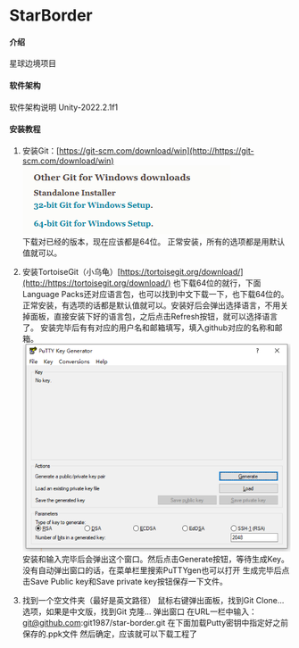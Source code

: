 # StarBorder

#### 介绍
星球边境项目

#### 软件架构
软件架构说明
Unity-2022.2.1f1



#### 安装教程

1.  安装Git：[https://git-scm.com/download/win](http://https://git-scm.com/download/win)  
![输入图片说明](ReadmeImage/TortoiseGit.png)  
下载对已经的版本，现在应该都是64位。
正常安装，所有的选项都是用默认值就可以。

2.  安装TortoiseGit（小乌龟）[https://tortoisegit.org/download/](http://https://tortoisegit.org/download/)
也下载64位的就行，下面Language Packs还对应语言包，也可以找到中文下载一下，也下载64位的。
正常安装，有选项的话都是默认值就可以。安装好后会弹出选择语言，不用关掉面板，直接安装下好的语言包，之后点击Refresh按钮，就可以选择语言了。
安装完毕后有有对应的用户名和邮箱填写，填入github对应的名称和邮箱。  
![输入图片说明](ReadmeImage/PuTTY.png)  
安装和输入完毕后会弹出这个窗口。然后点击Generate按钮，等待生成Key。没有自动弹出窗口的话，在菜单栏里搜索PuTTYgen也可以打开
生成完毕后点击Save Public key和Save private key按钮保存一下文件。

3.  找到一个空文件夹（最好是英文路径）
鼠标右键弹出面板，找到Git Clone...选项，如果是中文版，找到Git 克隆...
弹出窗口
在URL一栏中输入：git@github.com:git1987/star-border.git
在下面加载Putty密钥中指定好之前保存的.ppk文件
然后确定，应该就可以下载工程了
